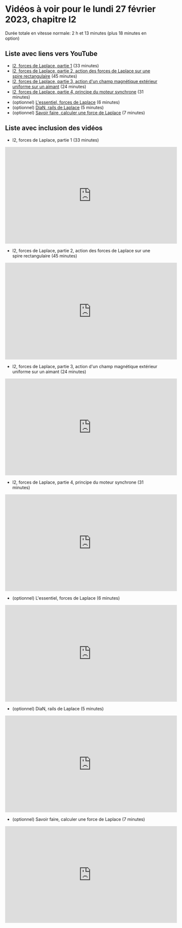 
# Vidéos à voir pour le lundi 27 février 2023, chapitre I2

Durée totale en vitesse normale: 2 h et 13 minutes (plus 18 minutes en option)

## Liste avec liens vers YouTube

*  [I2, forces de Laplace, partie 1](https://youtu.be/CUhJA9H9y3s) (33 minutes)
*  [I2, forces de Laplace, partie 2, action des forces de Laplace sur une spire rectangulaire](https://youtu.be/2t0Zkmru4Pw) (45 minutes)
*  [I2, forces de Laplace, partie 3, action d'un champ magnétique extérieur uniforme sur un aimant](https://youtu.be/sH84mmkkZKU) (24 minutes)
*  [I2, forces de Laplace, partie 4, principe du moteur synchrone](https://youtu.be/embesZcT59w) (31 minutes)
* (optionnel) [L'essentiel, forces de Laplace](https://youtu.be/H9RPVl1mxbk) (6 minutes)
* (optionnel) [DiaN, rails de Laplace](https://youtu.be/4fgPDHTHclc) (5 minutes)
* (optionnel) [Savoir faire, calculer une force de Laplace](https://youtu.be/DdqvG1qYIDo) (7 minutes)

## Liste avec inclusion des vidéos

*  I2, forces de Laplace, partie 1 (33 minutes)

 <div style="text-align:center">
<iframe width="560" height="315" src="https://www.youtube.com/embed/CUhJA9H9y3s" title="YouTube video player" frameborder="0" allow="accelerometer; autoplay; clipboard-write; encrypted-media; gyroscope; picture-in-picture" allowfullscreen></iframe>
</div>
 

*  I2, forces de Laplace, partie 2, action des forces de Laplace sur une spire rectangulaire (45 minutes)

 <div style="text-align:center">
<iframe width="560" height="315" src="https://www.youtube.com/embed/2t0Zkmru4Pw" title="YouTube video player" frameborder="0" allow="accelerometer; autoplay; clipboard-write; encrypted-media; gyroscope; picture-in-picture" allowfullscreen></iframe>
</div>
 

*  I2, forces de Laplace, partie 3, action d'un champ magnétique extérieur uniforme sur un aimant (24 minutes)

 <div style="text-align:center">
<iframe width="560" height="315" src="https://www.youtube.com/embed/sH84mmkkZKU" title="YouTube video player" frameborder="0" allow="accelerometer; autoplay; clipboard-write; encrypted-media; gyroscope; picture-in-picture" allowfullscreen></iframe>
</div>
 

*  I2, forces de Laplace, partie 4, principe du moteur synchrone (31 minutes)

 <div style="text-align:center">
<iframe width="560" height="315" src="https://www.youtube.com/embed/embesZcT59w" title="YouTube video player" frameborder="0" allow="accelerometer; autoplay; clipboard-write; encrypted-media; gyroscope; picture-in-picture" allowfullscreen></iframe>
</div>
 

* (optionnel) L'essentiel, forces de Laplace (6 minutes)

 <div style="text-align:center">
<iframe width="560" height="315" src="https://www.youtube.com/embed/H9RPVl1mxbk" title="YouTube video player" frameborder="0" allow="accelerometer; autoplay; clipboard-write; encrypted-media; gyroscope; picture-in-picture" allowfullscreen></iframe>
</div>
 

* (optionnel) DiaN, rails de Laplace (5 minutes)

 <div style="text-align:center">
<iframe width="560" height="315" src="https://www.youtube.com/embed/4fgPDHTHclc" title="YouTube video player" frameborder="0" allow="accelerometer; autoplay; clipboard-write; encrypted-media; gyroscope; picture-in-picture" allowfullscreen></iframe>
</div>
 

* (optionnel) Savoir faire, calculer une force de Laplace (7 minutes)

 <div style="text-align:center">
<iframe width="560" height="315" src="https://www.youtube.com/embed/DdqvG1qYIDo" title="YouTube video player" frameborder="0" allow="accelerometer; autoplay; clipboard-write; encrypted-media; gyroscope; picture-in-picture" allowfullscreen></iframe>
</div>
 

